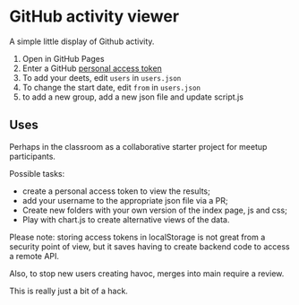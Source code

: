 # GitHub activity viewer

A simple little display of Github activity.

1. Open in GitHub Pages
2. Enter a GitHub [personal access token](https://github.com/settings/tokens)
3. To add your deets, edit `users` in `users.json`
4. To change the start date, edit `from` in `users.json`
5. to add a new group, add a new json file and update script.js
   

## Uses

Perhaps in the classroom as a collaborative starter project for meetup participants.

Possible tasks:
- create a personal access token to view the results;
- add your username to the appropriate json file via a PR;
- Create new folders with your own version of the index page, js and css;
- Play with chart.js to create alternative views of the data.

Please note: storing access tokens in localStorage is not great from a security point of view, but it saves having to create backend code to access a remote API.

Also, to stop new users creating havoc, merges into main require a review.

This is really just a bit of a hack.
